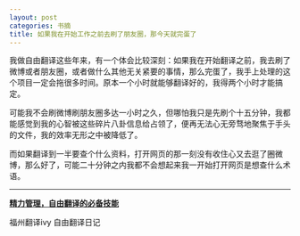 ```yaml
---
layout: post
categories: 书摘
title: 如果我在开始工作之前去刷了朋友圈，那今天就完蛋了
---
```


我做自由翻译这些年来，有一个体会比较深刻：如果我在开始翻译之前，我去刷了微博或者朋友圈，或者做什么其他无关紧要的事情，那么完蛋了，我手上处理的这个项目一定会拖很多时间。原本一个小时就能够翻译好的，我得两个小时才能搞定。

可能我不会刷微博刷朋友圈多达一小时之久，但哪怕我只是先刷个十五分钟，我都能感觉到我的心智被这些碎片八卦信息给占领了，便再无法心无旁骛地聚焦于手头的文件，我的效率无形之中被降低了。

而如果翻译到一半要查个什么资料，打开网页的那一刻没有收住心又去逛了圈微博，那么好了，可能二十分钟之内我都不会想起来我一开始打开网页是想查什么术语。

---

**[精力管理，自由翻译的必备技能](https://mp.weixin.qq.com/s/EBMrLVHBiSZDGSGF3ejdZQ)**

福州翻译ivy 自由翻译日记